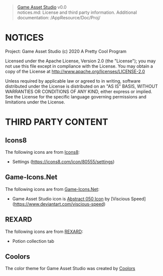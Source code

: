 > [Game Asset Studio](https://github-account/game-asset-studio) v0.0<br>
> notices.md: License and third party information.
> Additional documentation: /AppResource/Doc/Proj/

# NOTICES

Project: Game Asset Studio
(c) 2020 A Pretty Cool Program

Licensed under the Apache License, Version 2.0 (the "License"); you may not use this file except in
compliance with the License. You may obtain a copy of the License at
http://www.apache.org/licenses/LICENSE-2.0

Unless required by applicable law or agreed to in writing, software distributed under the License is
distributed on an "AS IS" BASIS, WITHOUT WARRANTIES OR CONDITIONS OF ANY KIND, either express or implied.
See the License for the specific language governing permissions and limitations under the License.

# THIRD PARTY CONTENT

## Icons8
The following icons are from [Icons8](https://icons8.com/):
* Settings (https://icons8.com/icon/80555/settings)

## Game-Icons.Net
The following icons are from [Game-Icons.Net](https://game-icons.net):
* Game Asset Studio icon is [Abstract 050 Icon](https://game-icons.net/1x1/viscious-speed/abstract-050.html) by [Viscious Speed] (https://www.deviantart.com/viscious-speed)

## REXARD
The following icons are from [REXARD](https://assetstore.unity.com/publishers/13229):
* Potion collection tab

## Coolors
The color theme for Game Asset Studio was created by [Coolors](https://coolors.co/)